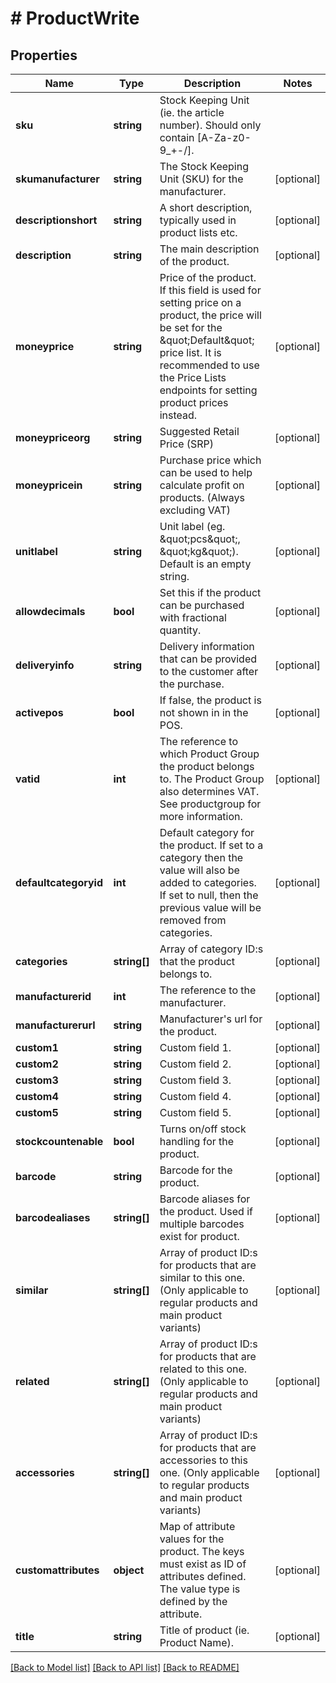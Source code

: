 # # ProductWrite

## Properties

Name | Type | Description | Notes
------------ | ------------- | ------------- | -------------
**sku** | **string** | Stock Keeping Unit (ie. the article number). Should only contain [A-Za-z0-9_+-/]. |
**skumanufacturer** | **string** | The Stock Keeping Unit (SKU) for the manufacturer. | [optional]
**descriptionshort** | **string** | A short description, typically used in product lists etc. | [optional]
**description** | **string** | The main description of the product. | [optional]
**moneyprice** | **string** | Price of the product. If this field is used for setting price on a product, the price will be set for the \&quot;Default\&quot; price list. It is recommended to use the Price Lists endpoints for setting product prices instead. | [optional]
**moneypriceorg** | **string** | Suggested Retail Price (SRP) | [optional]
**moneypricein** | **string** | Purchase price which can be used to help calculate profit on products. (Always excluding VAT) | [optional]
**unitlabel** | **string** | Unit label (eg. \&quot;pcs\&quot;, \&quot;kg\&quot;). Default is an empty string. | [optional]
**allowdecimals** | **bool** | Set this if the product can be purchased with fractional quantity. | [optional]
**deliveryinfo** | **string** | Delivery information that can be provided to the customer after the purchase. | [optional]
**activepos** | **bool** | If false, the product is not shown in in the POS. | [optional]
**vatid** | **int** | The reference to which Product Group the product belongs to. The Product Group also determines VAT. See productgroup for more information. | [optional]
**defaultcategoryid** | **int** | Default category for the product. If set to a category then the value will also be added to categories. If set to null, then the previous value will be removed from categories. | [optional]
**categories** | **string[]** | Array of category ID:s that the product belongs to. | [optional]
**manufacturerid** | **int** | The reference to the manufacturer. | [optional]
**manufacturerurl** | **string** | Manufacturer&#39;s url for the product. | [optional]
**custom1** | **string** | Custom field 1. | [optional]
**custom2** | **string** | Custom field 2. | [optional]
**custom3** | **string** | Custom field 3. | [optional]
**custom4** | **string** | Custom field 4. | [optional]
**custom5** | **string** | Custom field 5. | [optional]
**stockcountenable** | **bool** | Turns on/off stock handling for the product. | [optional]
**barcode** | **string** | Barcode for the product. | [optional]
**barcodealiases** | **string[]** | Barcode aliases for the product. Used if multiple barcodes exist for product. | [optional]
**similar** | **string[]** | Array of product ID:s for products that are similar to this one. (Only applicable to regular products and main product variants) | [optional]
**related** | **string[]** | Array of product ID:s for products that are related to this one. (Only applicable to regular products and main product variants) | [optional]
**accessories** | **string[]** | Array of product ID:s for products that are accessories to this one. (Only applicable to regular products and main product variants) | [optional]
**customattributes** | **object** | Map of attribute values for the product. The keys must exist as ID of attributes defined. The value type is defined by the attribute. | [optional]
**title** | **string** | Title of product (ie. Product Name). | [optional]

[[Back to Model list]](../../README.md#models) [[Back to API list]](../../README.md#endpoints) [[Back to README]](../../README.md)
